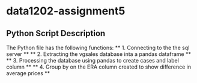 # data1202-assignment5
## Python Script Description
The Python file has the following functions:
** 1. Connecting to the the sql server **
** 2. Extracting the vgsales database inta a pandas dataframe **
** 3. Processing the database using pandas to create cases and label column **
** 4. Group by on the ERA column created to show difference in average prices **

